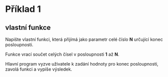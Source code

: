 # Příklad 1
## vlastní funkce

Napište vlastní funkci, která přijímá jako parametr celé číslo **N** určující konec posloupnosti. 

Funkce vrací součet celých čísel v posloupnosti **1** až **N**.

Hlavní program vyzve uživatele k zadání hodnoty pro konec posloupnosti, zavolá funkci a vypíše výsledek.